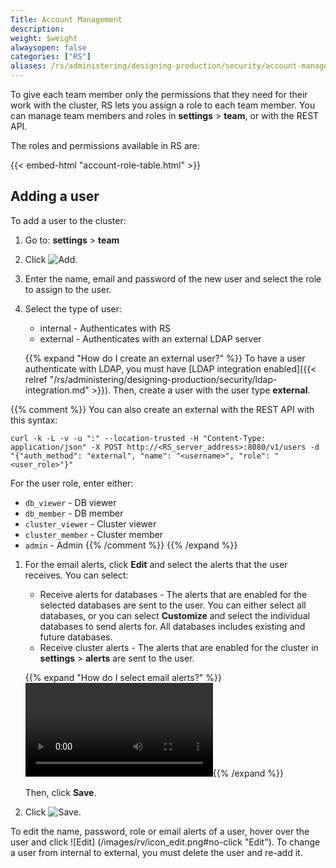 ```yaml
---
Title: Account Management
description:
weight: $weight
alwaysopen: false
categories: ["RS"]
aliases: /rs/administering/designing-production/security/account-management/
---
```

To give each team member only the permissions that they need for their work with the cluster,
RS lets you assign a role to each team member.
You can manage team members and roles in **settings** > **team**, or with the REST API.

The roles and permissions available in RS are:

{{< embed-html "account-role-table.html" >}}

## Adding a user

To add a user to the cluster:

1. Go to: **settings** > **team**
1. Click ![Add](/images/rs/icon_add.png#no-click "Add").
1. Enter the name, email and password of the new user and select the role to assign to the user.
1. Select the type of user:
    - internal - Authenticates with RS
    - external - Authenticates with an external LDAP server

    {{% expand "How do I create an external user?" %}}
To have a user authenticate with LDAP, you must have [LDAP integration
enabled]({{< relref "/rs/administering/designing-production/security/ldap-integration.md" >}}).
Then, create a user with the user type **external**.

{{% comment %}}
You can also create an external with the REST API with this syntax:

```src
curl -k -L -v -u ":" --location-trusted -H "Content-Type: application/json" -X POST http://<RS_server_address>:8080/v1/users -d "{"auth_method": "external", "name": "<username>", "role": "<user_role>"}"
```

For the user role, enter either:

- `db_viewer` - DB viewer
- `db_member` - DB member
- `cluster_viewer` - Cluster viewer
- `cluster_member` - Cluster member
- `admin` - Admin
{{% /comment %}}
    {{% /expand %}}

1. For the email alerts, click **Edit** and select the alerts that the user receives.
    You can select:
    - Receive alerts for databases - The alerts that are enabled for the selected databases are sent to
      the user. You can either select all databases, or you can select **Customize** and select the
      individual databases to send alerts for.
      All databases includes existing and future databases.
    - Receive cluster alerts - The alerts that are enabled for the cluster in **settings** > **alerts** are sent to the user.

    {{% expand "How do I select email alerts?" %}}![Select email alerts](/images/rs/add-user-email-alerts.mp4 "Select email alerts"){{% /expand %}}

    Then, click **Save**.
1. Click ![Save](/images/rv/icon_save.png#no-click "Save").

To edit the name, password, role or email alerts of a user, hover over the user and click ![Edit]
(/images/rv/icon_edit.png#no-click "Edit"). To change a user from internal to external, you must
delete the user and re-add it.
